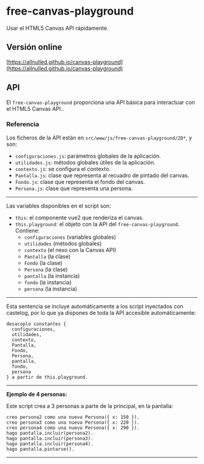 # free-canvas-playground

Usar el HTML5 Canvas API rápidamente.

## Versión online

[https://allnulled.github.io/canvas-playground](https://allnulled.github.io/canvas-playground)

## API

El `free-canvas-playground` proporciona una API básica para interactuar con el HTML5 Canvas API..

### Referencia

Los ficheros de la API están en `src/www/js/free-canvas-playground/2D*`, y son:

  - `configuraciones.js`: parámetros globales de la aplicación.
  - `utilidades.js`: métodos globales útiles de la aplicación.
  - `contexto.js`: se configura el contexto.
  - `Pantalla.js`: clase que representa al recuadro de pintado del canvas.
  - `Fondo.js`: clase que representa el fondo del canvas.
  - `Persona.js`: clase que representa una persona.

----

Las variables disponibles en el script son:

  - `this`: el componente vue2 que renderiza el canvas.
  - `this.playground`: el objeto con la API del `free-canvas-playground`. Contiene:
    - `configuraciones` (variables globales)
    - `utilidades` (métodos globales)
    - `contexto` (el nexo con la Canvas API)
    - `Pantalla` (la clase)
    - `Fondo` (la clase)
    - `Persona` (la clase)
    - `pantalla` (la instancia)
    - `fondo` (la instancia)
    - `persona` (la instancia)

----

Esta sentencia se incluye automáticamente a los script inyectados con castelog, por lo que ya dispones de toda la API accesible automáticamente:

```calo
desacoplo constantes {
  configuraciones,
  utilidades,
  contexto,
  Pantalla,
  Fondo,
  Persona,
  pantalla,
  fondo,
  persona
} a partir de this.playground.
```

----

**Ejemplo de 4 personas:**

Este script crea a 3 personas a parte de la principal, en la pantalla:

```calo
creo persona2 como una nueva Persona({ x: 150 }).
creo persona3 como una nueva Persona({ x: 220 }).
creo persona4 como una nueva Persona({ x: 290 }).
hago pantalla.incluir(persona2).
hago pantalla.incluir(persona3).
hago pantalla.incluir(persona4).
hago pantalla.pintarse().
```

----

